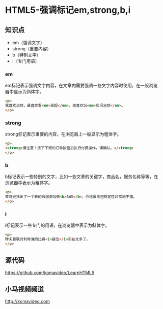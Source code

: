 HTML5-强调标记em,strong,b,i
==========================

## 知识点

* em（强调文字）
* strong（重要内容）
* b（特别文字）
* i（专门用语）

### em

em标记表示强调文字内容，在文章内需要强调一些文字内容时使用，在一般浏览器中显示为斜体字。

~~~html
<p>
我喜欢足球，最喜欢看<em>英超</em>，也喜欢玩<em>实况足球</em>。
</p>
~~~

### strong

strong标记表示重要的内容，在浏览器上一般显示为粗体字。

~~~html
<p>
<strong>请注意！按下下面的订单按钮后执行付费操作，请确认。</strong>
</p>
~~~

### b

b标记表示一些特别的文字，比如一些文章的关键字，商品名，服务名称等等，在浏览器中表示为粗体字。

~~~html
<p>
亚马逊推出了一个新的云服务叫做<b>AWS</b>，价格虽高但稳定性非常地不错。
</p>
~~~

### i

i标记表示一些专门的用语，在浏览器中表示为斜体字。

~~~html
<p>
昨天曼联对利物浦的比赛<i>越位</i>实在太多了。
</p>
~~~

## 源代码

https://github.com/komavideo/LearnHTML5

## 小马视频频道

http://komavideo.com
